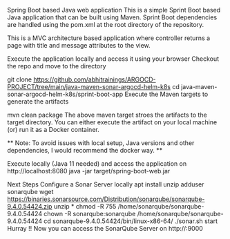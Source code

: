 
Spring Boot based Java web application
This is a simple Sprint Boot based Java application that can be built using Maven. Sprint Boot dependencies are handled using the pom.xml at the root directory of the repository.

This is a MVC architecture based application where controller returns a page with title and message attributes to the view.

Execute the application locally and access it using your browser
Checkout the repo and move to the directory

git clone https://github.com/abhitrainings/ARGOCD-PROJECT/tree/main/java-maven-sonar-argocd-helm-k8s
cd java-maven-sonar-argocd-helm-k8s/sprint-boot-app
Execute the Maven targets to generate the artifacts

mvn clean package
The above maven target stroes the artifacts to the target directory. You can either execute the artifact on your local machine (or) run it as a Docker container.

** Note: To avoid issues with local setup, Java versions and other dependencies, I would recommend the docker way. **

Execute locally (Java 11 needed) and access the application on http://localhost:8080
java -jar target/spring-boot-web.jar

Next Steps
Configure a Sonar Server locally
apt install unzip
adduser sonarqube
wget https://binaries.sonarsource.com/Distribution/sonarqube/sonarqube-9.4.0.54424.zip
unzip *
chmod -R 755 /home/sonarqube/sonarqube-9.4.0.54424
chown -R sonarqube:sonarqube /home/sonarqube/sonarqube-9.4.0.54424
cd sonarqube-9.4.0.54424/bin/linux-x86-64/
./sonar.sh start
Hurray !! Now you can access the SonarQube Server on http://<ip-address>:9000
